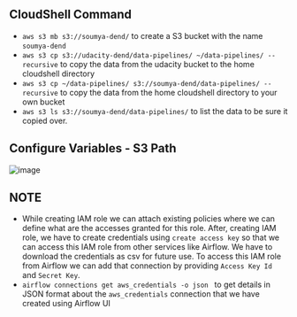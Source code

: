 
## CloudShell Command
- `aws s3 mb s3://soumya-dend/` to create a S3 bucket with the name `soumya-dend`
- `aws s3 cp s3://udacity-dend/data-pipelines/ ~/data-pipelines/ --recursive` to copy the data from the udacity bucket to the home cloudshell directory
- `aws s3 cp ~/data-pipelines/ s3://soumya-dend/data-pipelines/ --recursive` to copy the data from the home cloudshell directory to your own bucket
- `aws s3 ls s3://soumya-dend/data-pipelines/` to list the data to be sure it copied over.


## Configure Variables - S3 Path
![image](https://github.com/codeslash21/data_engineering/assets/32652085/60e5c5a5-a0e4-47d6-8d1f-d1a9f8940b9d)

## NOTE
- While creating IAM role we can attach existing policies where we can define what are the accesses granted for this role. After, creating IAM role, we have to create credentials using `create access key` so that we can access this IAM role from other services like Airflow. We have to download the credentials as csv for future use. To access this IAM role from Airflow we can add that connection by providing `Access Key Id` and `Secret Key`.
- `airflow connections get aws_credentials -o json ` to get details in JSON format about the `aws_credentials` connection that we have created using Airflow UI
